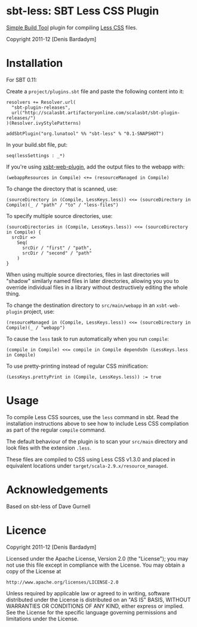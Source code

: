 sbt-less: SBT Less CSS Plugin
=============================

[Simple Build Tool] plugin for compiling [Less CSS] files.

Copyright 2011-12 [Denis Bardadym]

[Simple Build Tool]: http://simple-build-tool.googlecode.com
[Less CSS]: http://lesscss.org

Installation
============

For SBT 0.11:

Create a `project/plugins.sbt` file and paste the following content into it:

    resolvers += Resolver.url(
      "sbt-plugin-releases",
      url("http://scalasbt.artifactoryonline.com/scalasbt/sbt-plugin-releases/")
    )(Resolver.ivyStylePatterns)

    addSbtPlugin("org.lunatool" %% "sbt-less" % "0.1-SNAPSHOT")

In your build.sbt file, put:

    seq(lessSettings : _*)

If you're using [xsbt-web-plugin](https://github.com/siasia/xsbt-web-plugin "xsbt-web-plugin"),
add the output files to the webapp with:

    (webappResources in Compile) <+= (resourceManaged in Compile)

To change the directory that is scanned, use:

    (sourceDirectory in (Compile, LessKeys.less)) <<= (sourceDirectory in Compile)(_ / "path" / "to" / "less-files")

To specify multiple source directories, use:

    (sourceDirectories in (Compile, LessKeys.less)) <<= (sourceDirectory in Compile) {
      srcDir =>
        Seq(
          srcDir / "first" / "path",
          srcDir / "second" / "path"
        )
    }

When using multiple source directories, files in last directories will "shadow" similarly named files in later directories, allowing you you to override individual files in a library without destructively editing the whole thing.

To change the destination directory to `src/main/webapp` in an `xsbt-web-plugin` project, use:

    (resourceManaged in (Compile, LessKeys.less)) <<= (sourceDirectory in Compile)(_ / "webapp")

To cause the `less` task to run automatically when you run `compile`:

    (compile in Compile) <<= compile in Compile dependsOn (LessKeys.less in Compile)

To use pretty-printing instead of regular CSS minification:

    (LessKeys.prettyPrint in (Compile, LessKeys.less)) := true

Usage
=====

To compile Less CSS sources, use the `less` command in sbt. Read the installation instructions
above to see how to include Less CSS compilation as part of the regular `compile` command.

The default behaviour of the plugin is to scan your `src/main` directory and look files with the
extension `.less`.

These files are compiled to CSS using Less CSS v1.3.0 and placed in equivalent locations under
`target/scala-2.9.x/resource_managed`.

Acknowledgements
================

Based on sbt-less of Dave Gurnell 

Licence
=======

Copyright 2011-12 [Denis Bardadym]

Licensed under the Apache License, Version 2.0 (the "License");
you may not use this file except in compliance with the License.
You may obtain a copy of the License at

    http://www.apache.org/licenses/LICENSE-2.0

Unless required by applicable law or agreed to in writing, software
distributed under the License is distributed on an "AS IS" BASIS,
WITHOUT WARRANTIES OR CONDITIONS OF ANY KIND, either express or implied.
See the License for the specific language governing permissions and
limitations under the License.

